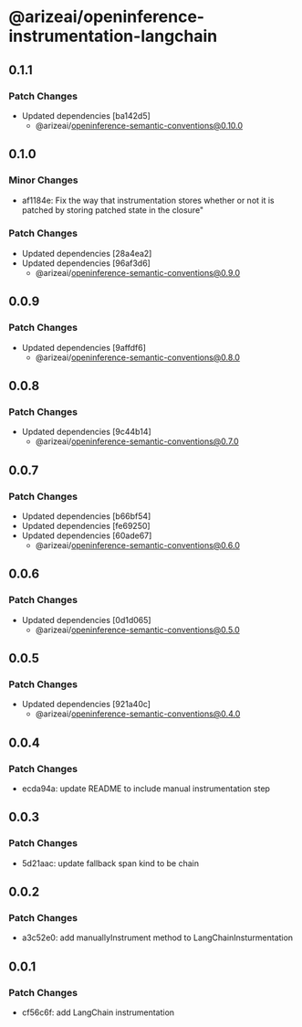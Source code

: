 # @arizeai/openinference-instrumentation-langchain

## 0.1.1

### Patch Changes

- Updated dependencies [ba142d5]
  - @arizeai/openinference-semantic-conventions@0.10.0

## 0.1.0

### Minor Changes

- af1184e: Fix the way that instrumentation stores whether or not it is patched by storing patched state in the closure"

### Patch Changes

- Updated dependencies [28a4ea2]
- Updated dependencies [96af3d6]
  - @arizeai/openinference-semantic-conventions@0.9.0

## 0.0.9

### Patch Changes

- Updated dependencies [9affdf6]
  - @arizeai/openinference-semantic-conventions@0.8.0

## 0.0.8

### Patch Changes

- Updated dependencies [9c44b14]
  - @arizeai/openinference-semantic-conventions@0.7.0

## 0.0.7

### Patch Changes

- Updated dependencies [b66bf54]
- Updated dependencies [fe69250]
- Updated dependencies [60ade67]
  - @arizeai/openinference-semantic-conventions@0.6.0

## 0.0.6

### Patch Changes

- Updated dependencies [0d1d065]
  - @arizeai/openinference-semantic-conventions@0.5.0

## 0.0.5

### Patch Changes

- Updated dependencies [921a40c]
  - @arizeai/openinference-semantic-conventions@0.4.0

## 0.0.4

### Patch Changes

- ecda94a: update README to include manual instrumentation step

## 0.0.3

### Patch Changes

- 5d21aac: update fallback span kind to be chain

## 0.0.2

### Patch Changes

- a3c52e0: add manuallyInstrument method to LangChainInsturmentation

## 0.0.1

### Patch Changes

- cf56c6f: add LangChain instrumentation
